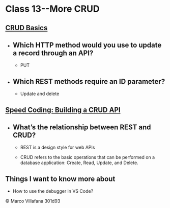 # Class 13--More CRUD

## [CRUD Basics](https://medium.com/geekculture/crud-operations-explained-2a44096e9c88)

+ ## Which HTTP method would you use to update a record through an API? 

  + PUT 

+ ## Which REST methods require an ID parameter? 

  + Update and delete  

## [Speed Coding: Building a CRUD API](https://www.youtube.com/watch?v=EzNcBhSv1Wo)

+ ## What’s the relationship between REST and CRUD? 

  + REST is a design style for web APIs 

  + CRUD refers to the basic operations that can be performed on a database application: Create, Read, Update, and Delete. 

## Things I want to know more about

+ How to use the debugger in VS Code?

© Marco Villafana 301d93